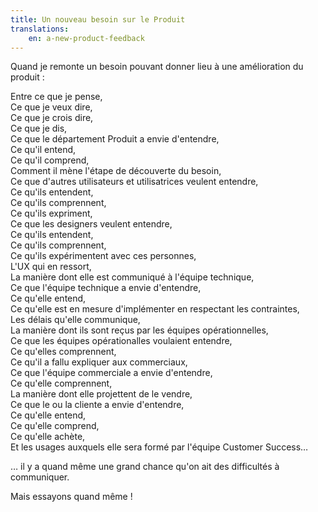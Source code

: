 ```yaml
---
title: Un nouveau besoin sur le Produit
translations:
    en: a-new-product-feedback
---
```


Quand je remonte un besoin pouvant donner lieu à une amélioration du produit :

Entre ce que je pense,  
Ce que je veux dire,  
Ce que je crois dire,  
Ce que je dis,  
Ce que le département Produit a envie d'entendre,  
Ce qu'il entend,  
Ce qu'il comprend,  
Comment il mène l'étape de découverte du besoin,  
Ce que d'autres utilisateurs et utilisatrices veulent entendre,  
Ce qu'ils entendent,  
Ce qu'ils comprennent,  
Ce qu'ils expriment,  
Ce que les designers veulent entendre,  
Ce qu'ils entendent,  
Ce qu'ils comprennent,  
Ce qu'ils expérimentent avec ces personnes,  
L'UX qui en ressort,  
La manière dont elle est communiqué à l'équipe technique,  
Ce que l'équipe technique a envie d'entendre,  
Ce qu'elle entend,  
Ce qu'elle est en mesure d'implémenter en respectant les contraintes,  
Les délais qu'elle communique,  
La manière dont ils sont reçus par les équipes opérationnelles,  
Ce que les équipes opérationalles voulaient entendre,  
Ce qu'elles comprennent,  
Ce qu'il a fallu expliquer aux commerciaux,  
Ce que l'équipe commerciale a envie d'entendre,  
Ce qu'elle comprennent,  
La manière dont elle projettent de le vendre,  
Ce que le ou la cliente a envie d'entendre,  
Ce qu'elle entend,  
Ce qu'elle comprend,  
Ce qu'elle achète,  
Et les usages auxquels elle sera formé par l'équipe Customer Success…

… il y a quand même une grand chance qu'on ait des difficultés à communiquer. 

Mais essayons quand même !
